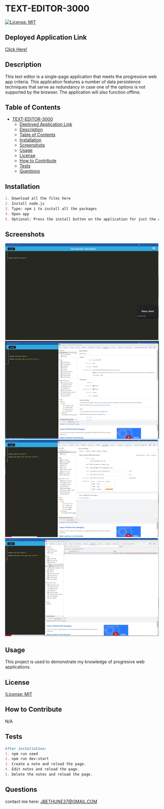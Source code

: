 # TEXT-EDITOR-3000

[![License: MIT](https://img.shields.io/badge/License-MIT-yellow.svg)](https://opensource.org/licenses/MIT)

## Deployed Application Link
[Click Here!](https://texteditor3000.herokuapp.com/)

## Description
This text editor is a single-page application that meets the progressive web app criteria. This application features a number of data persistence techniques that serve as redundancy in case one of the options is not supported by the browser. The application will also function offline.

## Table of Contents
- [TEXT-EDITOR-3000](#text-editor-3000)
  - [Deployed Application Link](#deployed-application-link)
  - [Description](#description)
  - [Table of Contents](#table-of-contents)
  - [Installation](#installation)
  - [Screenshots](#screenshots)
  - [Usage](#usage)
  - [License](#license)
  - [How to Contribute](#how-to-contribute)
  - [Tests](#tests)
  - [Questions](#questions)

## Installation
```md
1. Download all the files here
2. Install node.js
3. Type: npm i to install all the packages
4. Open app
5. Optional: Press the install button on the application for just the app.
```
## Screenshots

![jate-install](images/assignment19.jpg)
![jate-manifest](images/assignment19-2.jpg)
![jate-service-worker](images/assignment19-3.jpg)
![jate-indexedDB](images/assignment19-4.jpg)

## Usage
This project is used to demonstrate my knowledge of progresive web applications. 

## License
[!License: MIT](https://choosealicense.com/licenses/mit/)

## How to Contribute
N/A

## Tests
```md
After installation:
1. npm run seed
2. npm run dev:start
3. Create a note and reload the page.
4. Edit notes and reload the page. 
5. Delete the notes and reload the page.
```

## Questions
contact me here: JBETHUNE37@GMAIL.COM